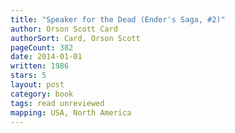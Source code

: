 ```yaml
---
title: "Speaker for the Dead (Ender's Saga, #2)"
author: Orson Scott Card
authorSort: Card, Orson Scott
pageCount: 382
date: 2014-01-01
written: 1986
stars: 5
layout: post
category: book
tags: read unreviewed
mapping: USA, North America
---
```

